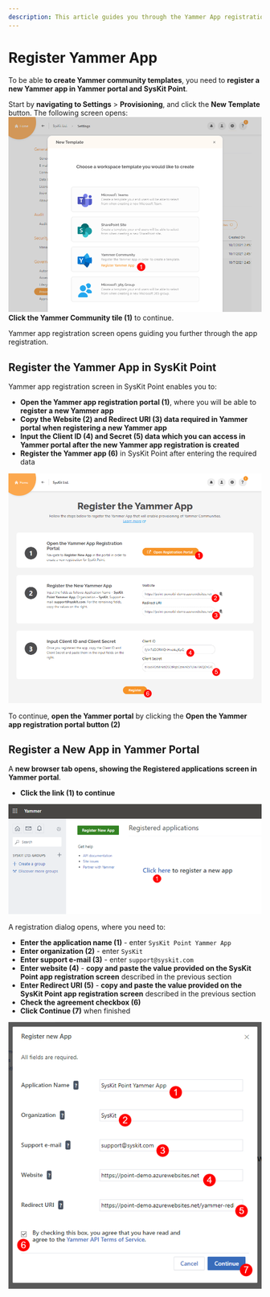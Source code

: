 ```yaml
---
description: This article guides you through the Yammer App registration required to create Yammer provisioning templates.
---
```


# Register Yammer App

To be able **to create Yammer community templates**, you need to **register a new Yammer app in Yammer portal and SysKit Point**. 

Start by **navigating to Settings** > **Provisioning**, and click the **New Template** button.
The following screen opens:
![New Template Dialog](../../.gitbook/assets/register-yammer-app_new-template.png)
**Click the Yammer Community tile (1)** to continue.

Yammer app registration screen opens guiding you further through the app registration.

## Register the Yammer App in SysKit Point

Yammer app registration screen in SysKit Point enables you to:
* **Open the Yammer app registration portal (1)**, where you will be able to **register a new Yammer app**
* **Copy the Website (2) and Redirect URI (3) data required in Yammer portal when registering a new Yammer app**
* **Input the Client ID (4) and Secret (5) data which you can access in Yammer portal after the new Yammer app registration is created**
* **Register the Yammer app (6)** in SysKit Point after entering the required data 

![Register Yammer App Screen](../../.gitbook/assets/register-yammer-app_point-register-yammer-app.png)

To continue, **open the Yammer portal** by clicking the **Open the Yammer app registration portal button (2)**

## Register a New App in Yammer Portal

A **new browser tab opens, showing the Registered applications screen in Yammer portal**. 
* **Click the link (1) to continue**

![Yammer Portal - Register a New App](../../.gitbook/assets/register-yammer-app_yammer-register-new-app.png)

A registration dialog opens, where you need to:
* **Enter the application name (1)** - enter `SysKit Point Yammer App`
* **Enter organization (2)** - enter `SysKit`
* **Enter support e-mail (3)** - enter `support@syskit.com`
* **Enter website (4)** - **copy and paste the value provided on the SysKit Point app registration screen** described in the previous section
* **Enter Redirect URI (5)** - **copy and paste the value provided on the SysKit Point app registration screen** described in the previous section
* **Check the agreement checkbox (6)**
* **Click Continue (7)** when finished

![Register New App Dialog](../../.gitbook/assets/register-yammer-app_register-new-app-dialog.png)










